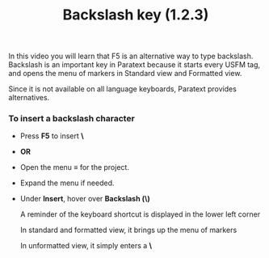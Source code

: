 ﻿---
title: Backslash key (1.2.3)
---
In this video you will learn that F5 is an alternative way to type backslash. Backslash is an important key in Paratext because it starts every USFM tag, and opens the menu of markers in Standard view and Formatted view.

Since it is not available on all language keyboards, Paratext provides alternatives.

### To insert a backslash character

-   Press **F5** to insert **\\**
-   **OR**
-   Open the menu ≡ for the project.
-   Expand the menu if needed.
-   Under **Insert**, hover over **Backslash (\\)**

    A reminder of the keyboard shortcut is displayed in the lower left corner

    In standard and formatted view, it brings up the menu of markers

    In unformatted view, it simply enters a **\\**

